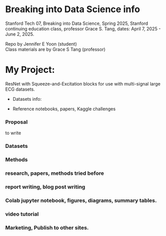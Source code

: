 # Breaking into Data Science info  
Stanford Tech 07, Breaking into Data Science, Spring 2025, Stanford continuing education class, professor Grace S. Tang, dates: April 7, 2025 - June 2, 2025.  

Repo by Jennifer E Yoon (student)  
Class materials are by Grace S Tang (professor)   

# My Project: 
ResNet with Squeeze-and-Excitation blocks for use with multi-signal large ECG datasets.

 * Datasets info:

 * Reference notebooks, papers, Kaggle challenges   


### Proposal  
to write  

### Datasets    


### Methods   


### research, papers, methods tried before   


### report writing, blog post writing   


### Colab jupyter notebook, figures, diagrams, summary tables.  


### video tutorial   

### Marketing, Publish to other sites.  



